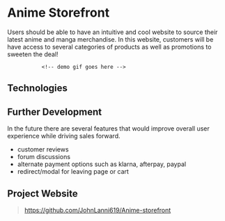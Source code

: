 # Anime Storefront

Users should be able to have an intuitive and cool website to source their latest anime and manga merchandise. In this website, customers will be have access to several categories of products as well as promotions to sweeten the deal! 

               <!-- demo gif goes here -->

## Technologies

## Further Development
In the future there are several features that would improve overall user experience while driving sales forward. 
- customer reviews
- forum discussions
- alternate payment options such as klarna, afterpay, paypal
- redirect/modal for leaving page or cart

## Project Website
> https://github.com/JohnLanni619/Anime-storefront </br>
> 
